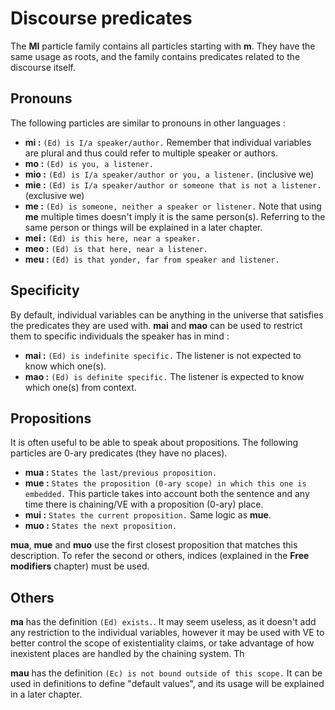 # Discourse predicates

The __MI__ particle family contains all particles starting with __m__. They have
the same usage as roots, and the family contains predicates related to the
discourse itself. 

## Pronouns

The following particles are similar to pronouns in other languages :

- __mi :__ `(Ed) is I/a speaker/author.` Remember that individual variables are
  plural and thus could refer to multiple speaker or authors.
- __mo :__ `(Ed) is you, a listener.`
- __mio :__ `(Ed) is I/a speaker/author or you, a listener.` (inclusive we)
- __mie :__ `(Ed) is I/a speaker/author or someone that is not a listener.`
  (exclusive we)
- __me :__ `(Ed) is someone, neither a speaker or listener.` Note that using
  __me__ multiple times doesn't imply it is the same person(s). Referring to the
  same person or things will be explained in a later chapter.
- __mei :__ `(Ed) is this here, near a speaker.`
- __meo :__ `(Ed) is that here, near a listener.`
- __meu :__ `(Ed) is that yonder, far from speaker and listener.`

## Specificity

By default, individual variables can be anything in the universe that satisfies
the predicates they are used with. __mai__ and __mao__ can be used to restrict
them to specific individuals the speaker has in mind :
- __mai :__ `(Ed) is indefinite specific.` The listener is not expected to know
  which one(s).
- __mao :__ `(Ed) is definite specific.` The listener is expected to know which
  one(s) from context.

## Propositions

It is often useful to be able to speak about propositions. The following
particles are 0-ary predicates (they have no places). 

- __mua :__ `States the last/previous proposition.`
- __mue :__ `States the proposition (0-ary scope) in which this one is embedded.`
  This particle takes into account both the sentence and any time there is chaining/VE with a
  proposition (0-ary) place.
- __mui :__ `States the current proposition.` Same logic as __mue__.
- __muo :__ `States the next proposition.`

__mua__, __mue__ and __muo__ use the first closest proposition that matches this
description. To refer the second or others, indices (explained in the __Free
modifiers__ chapter) must be used.

## Others

__ma__ has the definition `(Ed) exists.`. It may seem useless, as it doesn't add
any restriction to the individual variables, however it may be used with VE to
better control the scope of existentiality claims, or take advantage of how
inexistent places are handled by the chaining system. Th

__mau__ has the definition `(Ec) is not bound outside of this scope.` It can be
used in definitions to define "default values", and its usage will be explained
in a later chapter.

